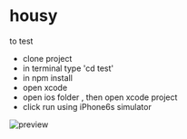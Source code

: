 # housy

to test
- clone project
- in terminal type 'cd test'
- in npm install
- open xcode
- open ios folder , then open xcode project
- click run using iPhone6s simulator


![preview](https://imgur.com/VRt34cn)

